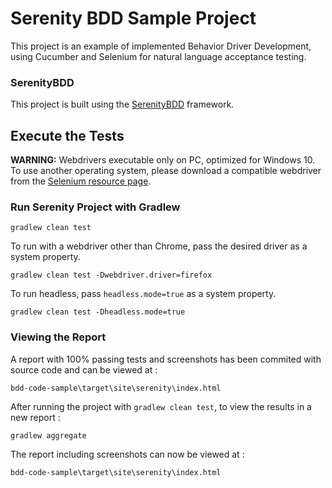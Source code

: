# Serenity BDD Sample Project

This project is an example of implemented Behavior Driver Development, using Cucumber and Selenium for 
natural language acceptance testing.

### SerenityBDD 

This project is built using the [SerenityBDD](https://github.com/serenity-bdd/serenity-core) framework.

## Execute the Tests

__WARNING:__ Webdrivers executable only on PC, optimized for Windows 10. To use another operating system, please 
download a compatible webdriver from the [Selenium resource page](https://www.seleniumhq.org/download/).

### Run Serenity Project with Gradlew

	gradlew clean test

To run with a webdriver other than Chrome, pass the desired driver as a system property.

    gradlew clean test -Dwebdriver.driver=firefox

To run headless, pass `headless.mode=true` as a system property.

    gradlew clean test -Dheadless.mode=true

### Viewing the Report

A report with 100% passing tests and screenshots has been commited with source code and can be viewed at :

    bdd-code-sample\target\site\serenity\index.html

After running the project with `gradlew clean test`, to view the results in a new report :

    gradlew aggregate

The report including screenshots can now be viewed at :

    bdd-code-sample\target\site\serenity\index.html

